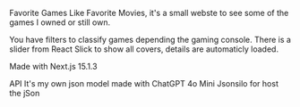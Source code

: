 Favorite Games
Like Favorite Movies, it's a small webste to see some of the games I owned or still own.

You have filters to classify games depending the gaming console.
There is a slider from React Slick to show all covers, details are automaticly loaded.

Made with Next.js 15.1.3

API
It's my own json model made with ChatGPT 4o Mini
Jsonsilo for host the jSon
